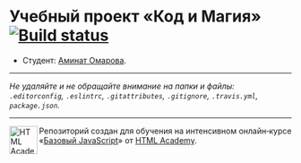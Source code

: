 # Учебный проект «Код и Магия» [![Build status][travis-image]][travis-url]

* Студент: [Аминат Омарова](https://up.htmlacademy.ru/javascript/10/user/474063).

---

_Не удаляйте и не обращайте внимание на папки и файлы:_<br>
_`.editorconfig`, `.eslintrc`, `.gitattributes`, `.gitignore`, `.travis.yml`, `package.json`._

---

<a href="https://htmlacademy.ru/intensive/javascript"><img align="left" width="50" height="50" title="HTML Academy" src="https://up.htmlacademy.ru/static/img/intensive/javascript/logo-for-github.svg"></a>

Репозиторий создан для обучения на интенсивном онлайн‑курсе «[Базовый JavaScript](https://htmlacademy.ru/intensive/javascript)» от [HTML Academy](https://htmlacademy.ru).

[travis-image]: https://travis-ci.org/htmlacademy-javascript/474063-code-and-magick.svg?branch=master
[travis-url]: https://travis-ci.org/htmlacademy-javascript/474063-code-and-magick
